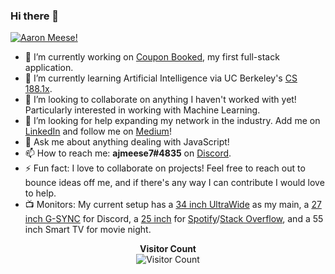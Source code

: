 ### Hi there 👋
[![Aaron Meese!](https://user-images.githubusercontent.com/17814535/88552040-33b43880-cfe9-11ea-9cc9-d0f032edfe1b.png)](https://github.com/ajmeese7/readme-ascii "README ASCII")


- 🔭 I’m currently working on [Coupon Booked](https://couponbooked.com), my first full-stack application.
- 🌱 I’m currently learning Artificial Intelligence via UC Berkeley's [CS 188.1x](https://courses.edx.org/courses/BerkeleyX/CS188.1x-4/1T2015/course/).
- 👯 I’m looking to collaborate on anything I haven't worked with yet! Particularly interested in working with Machine Learning.
- 🤔 I’m looking for help expanding my network in the industry. Add me on [LinkedIn](https://www.linkedin.com/in/aaronmeese/) and follow me on [Medium](https://medium.com/@ajmeese7)!
- 💬 Ask me about anything dealing with JavaScript!
- 📫 How to reach me: **ajmeese7#4835** on [Discord](https://discord.com).
- ⚡ Fun fact: I love to collaborate on projects! Feel free to reach out to bounce ideas off me, and if there's any way I can contribute I would love to help.
- 📺 Monitors: My current setup has a [34 inch UltraWide](https://www.bhphotovideo.com/c/product/1224159-REG/lg_34um68_p_34_21_9_ultra_wide.html/SID/wtbs_5f13032e833f32ad3d28012f) as my main, a [27 inch G-SYNC](https://www.amazon.com/dp/B07GWD3ZQL?tag=georiot-us-default-20&th=1&psc=1&ascsubtag=pcg-us-1296332435090532000-20) for Discord, a [25 inch](https://www.amazon.com/Acer-G257HL-bmidx-25-Inch-Widescreen/dp/B00RN08I86/ref=sr_1_57?dchild=1&qid=1595081808&refinements=p_89%3AAcer%2Cp_n_size_browse-bin%3A3547806011&s=pc&sr=1-57) for [Spotify](https://open.spotify.com/user/ajmeese)/[Stack Overflow](https://stackoverflow.com/users/6456163/ajmeese7?tab=profile), and a 55 inch Smart TV for movie night.

<p align="center">
  <b>Visitor Count</b><br>
  <img src="https://profile-counter.glitch.me/ajmeese7/count.svg" alt="Visitor Count"/>
</p>
